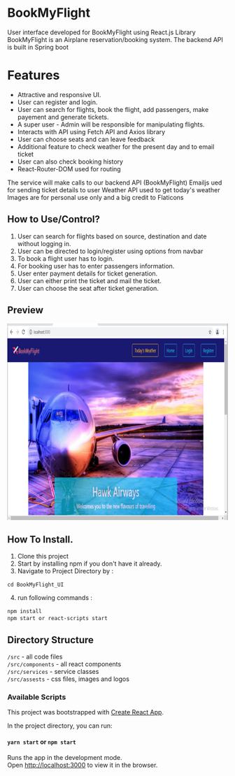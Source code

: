 # BookMyFlight
User interface developed for BookMyFlight using React.js Library
BookMyFlight is an Airplane reservation/booking system.
The backend API is built in Spring boot

# Features
- Attractive and responsive UI.
- User can register and login.
- User can search for flights, book the flight, add passengers, make payement and generate tickets.
- A super user - Admin will be responsible for manipulating flights.
- Interacts with API using Fetch API and Axios library
- User can choose seats and can leave feedback
- Additional feature to check weather for the present day and to email ticket
- User can also check booking history
- React-Router-DOM used for routing

The service will make calls to our backend API (BookMyFlight)
Emailjs ued for sending ticket details to user
Weather API used to get today's weather
Images are for personal use only and a big credit to Flaticons

## How to Use/Control?

1. User can search for flights based on source, destination and date without logging in.
2. User can be directed to login/register using options from navbar
3. To book a flight user has to login.
4. For booking user has to enter passengers information.
5. User enter payment details for ticket generation.
6. User can either print the ticket and mail the ticket.
7. User can choose the seat after ticket generation.

## Preview
<img src="src/assets/images/home.jpg" width="700px" height="450px"></img>

## How To Install.

1. Clone this project
2. Start by installing npm if you don't have it already.
3. Navigate to Project Directory by :
```
cd BookMyFlight_UI
```
4. run following commands :
```
npm install 
npm start or react-scripts start
```

## Directory Structure

`/src` - all code files <br>
`/src/components` - all react components <br>
`/src/services` - service classes <br>
`/src/assests` - css files, images and logos <br>



### Available Scripts

This project was bootstrapped with [Create React App](https://github.com/facebook/create-react-app).

In the project directory, you can run:

#### `yarn start` or `npm start`

Runs the app in the development mode.<br />
Open [http://localhost:3000](http://localhost:3000) to view it in the browser.
